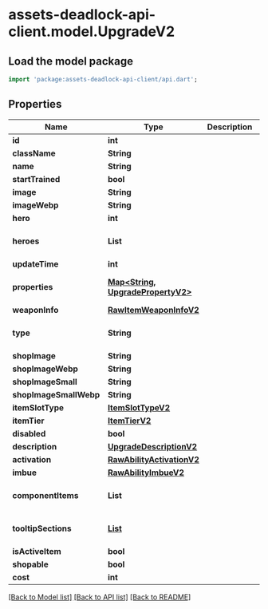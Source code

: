 # assets-deadlock-api-client.model.UpgradeV2

## Load the model package
```dart
import 'package:assets-deadlock-api-client/api.dart';
```

## Properties
Name | Type | Description | Notes
------------ | ------------- | ------------- | -------------
**id** | **int** |  | 
**className** | **String** |  | 
**name** | **String** |  | 
**startTrained** | **bool** |  | [optional] 
**image** | **String** |  | [optional] 
**imageWebp** | **String** |  | [optional] 
**hero** | **int** |  | [optional] 
**heroes** | **List<int>** |  | [optional] [default to const []]
**updateTime** | **int** |  | [optional] 
**properties** | [**Map<String, UpgradePropertyV2>**](UpgradePropertyV2.md) |  | [optional] [default to const {}]
**weaponInfo** | [**RawItemWeaponInfoV2**](RawItemWeaponInfoV2.md) |  | [optional] 
**type** | **String** |  | [optional] [default to 'upgrade']
**shopImage** | **String** |  | [optional] 
**shopImageWebp** | **String** |  | [optional] 
**shopImageSmall** | **String** |  | [optional] 
**shopImageSmallWebp** | **String** |  | [optional] 
**itemSlotType** | [**ItemSlotTypeV2**](ItemSlotTypeV2.md) |  | 
**itemTier** | [**ItemTierV2**](ItemTierV2.md) |  | 
**disabled** | **bool** |  | [optional] 
**description** | [**UpgradeDescriptionV2**](UpgradeDescriptionV2.md) |  | [optional] 
**activation** | [**RawAbilityActivationV2**](RawAbilityActivationV2.md) |  | 
**imbue** | [**RawAbilityImbueV2**](RawAbilityImbueV2.md) |  | [optional] 
**componentItems** | **List<String>** |  | [optional] [default to const []]
**tooltipSections** | [**List<UpgradeTooltipSectionV2>**](UpgradeTooltipSectionV2.md) |  | [optional] [default to const []]
**isActiveItem** | **bool** |  | [readonly] 
**shopable** | **bool** |  | [readonly] 
**cost** | **int** |  | [readonly] 

[[Back to Model list]](../README.md#documentation-for-models) [[Back to API list]](../README.md#documentation-for-api-endpoints) [[Back to README]](../README.md)


